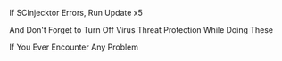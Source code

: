 If SCInjecktor Errors, Run Update x5

And Don't Forget to Turn Off Virus Threat Protection While Doing These

If You Ever Encounter Any Problem
